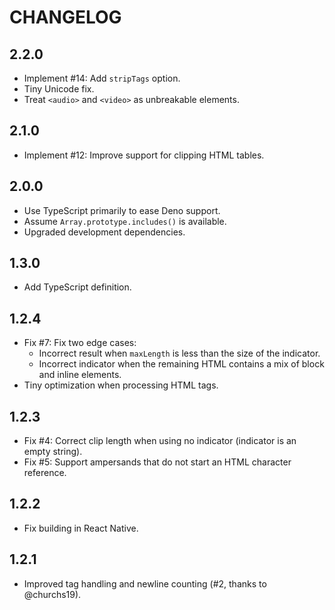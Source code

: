# CHANGELOG

## 2.2.0

-   Implement #14: Add `stripTags` option.
-   Tiny Unicode fix.
-   Treat `<audio>` and `<video>` as unbreakable elements.

## 2.1.0

-   Implement #12: Improve support for clipping HTML tables.

## 2.0.0

-   Use TypeScript primarily to ease Deno support.
-   Assume `Array.prototype.includes()` is available.
-   Upgraded development dependencies.

## 1.3.0

-   Add TypeScript definition.

## 1.2.4

-   Fix #7: Fix two edge cases:
    -   Incorrect result when `maxLength` is less than the size of the indicator.
    -   Incorrect indicator when the remaining HTML contains a mix of block and inline elements.
-   Tiny optimization when processing HTML tags.

## 1.2.3

-   Fix #4: Correct clip length when using no indicator (indicator is an empty string).
-   Fix #5: Support ampersands that do not start an HTML character reference.

## 1.2.2

-   Fix building in React Native.

## 1.2.1

-   Improved tag handling and newline counting (#2, thanks to @churchs19).
